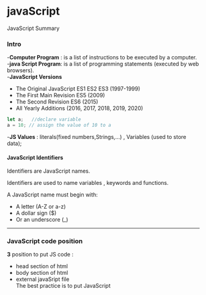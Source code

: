 # javaScript
JavaScript Summary 
### Intro
-**Computer Program** : is a list of instructions to be executed by a computer. <br/>
-**java Script Program**: is a list of programming statements (executed by web browsers).<br/>
-**JavaScript Versions**
* The Original JavaScript ES1 ES2 ES3 (1997-1999)
* The First Main Revision ES5 (2009)
* The Second Revision ES6 (2015)
* All Yearly Additions (2016, 2017, 2018, 2019, 2020)
```js 
let a;   //declare variable
a = 10; // assign the value of 10 to a 
```

-**JS Values** : literals(fixed numbers,Strings,...) , Variables (used to store data);

#### JavaScript Identifiers 
Identifiers are JavaScript names.

Identifiers are used to name variables , keywords and functions.<br/>

A JavaScript name must begin with:<br/>

- A letter (A-Z or a-z)
- A dollar sign ($)
- Or an underscore (_)
-----------------------------------------------------------
### JavaScript code position

**3** position to put JS code :
- head  section of html 
- body  section of html
- external javaSript file <br/>
 The best practice is to put JavaScript <script> tags just before the closing </body> tag rather than in the <head> section of your HTML.
-------------------------------------------------------------
### Output to screen 
- window.alert()
- document.write()
- console.log()
------------------------------------------------------------
### variables Declarition (var , let ,const)
- The **var** keyword is used for declaring variables with function scope or global scope. Variables declared with var are not block-scoped and are accessible throughout the entire function or global scope. They are also subject to hoisting, which means you can access them before their declaration (although their value will be undefined).
- The **let** keyword allows you to declare a block-scoped variable that can be reassigned. Variables declared with let are limited to the block (a block is typically defined by curly braces {}). This means that the variable is only accessible within the block where it is defined or any nested blocks. let variables are not accessible before their declaration (hoisting doesn't occur).
- The **const** keyword is used to declare variables that are block-scoped and cannot be reassigned once they are defined. It creates a read-only reference to a value, meaning you cannot assign a new value to the variable. However, if the variable holds an object or an array, the properties or elements of the object or array can be modified.

------------------------------------------------------------------
### Number Methods
``` js
console.log(("100").toString());
console.log(100.10.toString());
console.log((100.101222).toFixed(4));
console.log(parseInt(1000.20));
console.log(parseInt('100 ahmed'));
console.log(parseFloat(1000.20));
console.log(Number.isInteger(100));
```
-----------------------------------------------------------
### Math object 
``` js
console.log(Math.round(10.5));
console.log(Math.floor(10.5));
console.log(Math.ceil(10.5));
console.log(Math.random());
console.log(Math.min(10,5,6,22,7));
console.log(Math.max(10,5,6,22,7));
console.log(Math.trunc(22.5));
console.log(Math.pow(2, 5));
```
---------------------------------------------------------
### String methods
```js
let myName = "  Ahmed  ";

console.log(myName[2]);               // return char at 2
console.log(myName.charAt(2));        // cahr at index 2
console.log(myName.trim());           // remove all spaces 
console.log(myName.length);           // string length
console.log(myName.toLowerCase());    // string to lower case
console.log(myName.toUpperCase());    // string to upper case
console.log(myName.indexOf("A"));     // output -1 not found
console.log(myName.lastIndexOf("d")); // begin from the end 
console.log(myName.slice(0,3));       // start , end
console.log(myName.repeat(3));        // repeat string 3 times
console.log(myName.split(""));        //separator[optional], limit[optional]

let a = "Ahmed Sayed";

console.log(a.substring(0,5));           // from index 0 to 5 (not including end)
console.log(a.substring(5,0));           // swape index
console.log(a.substring(a.length - 5));  // from end 
console.log(a.substr(0,5));              // start , no. char 
console.log(a.includes("Ahmed"));        // return boolean [ES6]
console.log(a.startsWith("A"));          // start with A [ES6]
console.log(a.startsWith("h",1));        // index 1 start with h 
console.log(a.endsWith("d"));            // end with s  
console.log(a.endsWith("d",5));          // length 5 end with d [ES6]
```
----------------------------------------------------------
### Comparison Operators
```js
==    // Equal (compare value only)
!=    // not Equal
===   // Identical Equal (compare value and type )
```
### Logiacl Operators
```js
!    // Not
&&   // And (all terms should achieved)
||   // one or two terms achieved 
```
---------------------------------------------------------------
### If Condition
```js
if(condition){
 // block of code 
} else if (condition){
 // block of code
}else {
 // else statement
}
```
### Conditional Ternary Operator 
```js
let gender="Male";
let age = 10;

if (gender === "Male"){
    console.log("Mr");
}else
{
    console.log("Mrs");
};

gender === "Male" ? console.log("Mr"): console.log("Mrs");
 
let result = age <20 
    ? "<20" 
    :age >20 && age <40 
    ? "between"
    : "greater than 20";
console.log(result);
```
-------------------------------------------------------------------
### Logical OR || 
return specific value if value is falsy (null,undefined,falsy)
```js
let price = 0;
console.log(`${price || 200}`);  // return 200 if value is falsy
```
### Nullish Coalescing operator ??
return specific value if value is (null,undefined) only 
```js
let price = -1;
console.log(`${price ??= 200}`);  // return -1  
```
--------------------------------------------------------------------
### Switch statement
```js
let day= 2;

switch(day){
    case 0:
        console.log("Saturday");
        break;
    case 1:
        console.log("Sunday");
        break;
    case 2:  // multiple cases 
    case 3:
        console.log("Monday");
        break;   
    default:
        console.log("Weeeek end");
}
```
-----------------------------------------------------------------------
### Array 
```js
let nums = [1,2,3,4,5];  // default array
let names = ["Ahmed","Sayed",["Moahmed","kotb"]];  // nested array

console.log(nums[2]);         // access element
console.log(names[1][0]);     // index 1 first char
console.log(names[2][1][0]);  // index 1 first char in nested array 
names[1] = "Ali";             // change element 1
console.log(Array.isArray(nums));  // check array
console.log(nums.length);     // 5

let names2 = ["Ahmed","Sayed","Mohamed"];

names2.unshift("kotb");   // insert element at the first
names2.push("kotb");      // insert element at the end 

names2.shift();           // remove first element
names2.pop();             // remove last element

console.log(names2);
// Array Methods [search]

console.log(names.indexOf("Ahmed"));     // 0
console.log(names.lastIndexOf("Ahmed")); // 0 from end 
console.log(names.includes("Ahmed"));    // true

console.log(names2.sort());              // Function used to determine the order of the elements
console.log(names2.reverse());           // Reverses the elements in an array in place.

console.log(names2.slice(1));             // return array from index 1 to the end
console.log(names2.slice(1,2));           
console.log(names2.splice(1,0,"Kotb"));   // add new element from index 1 and delete 0 elements( changes the contents of an array by removing or replacing existing elements)


let allNames = names.concat(names2,"Alaa");

console.log(allNames);      
console.log(names2.join());       // return string seperated by comma ,
console.log(names2.join(" | "));  // return string seperated by |
let uniqe =[...new Set(array)];    //remove delpicate elements 
```
-------------------------------------------------------------------
### Loops
#### For Loop
The for statement creates a loop that consists of three optional expressions, enclosed in parentheses and separated by semicolons.
```js
for (let i = 0; i < 9; i++) {
  console.log(i); // 1-8
}

loop on seqeunes
let allElements =[1,2,3,"Ahmed","Ali",4,5,"Mohamed",6];
let namesOnly =[];

 
for(let i=0;i< allElements.length ;i++){
     
    if (typeof allElements[i] === "string"){
        namesOnly.push(allElements[i]);
    }

};
console.log(namesOnly);
```
-----------------------------------------------------------
### Break & Continue
```js
for(let i=0;i< allElements.length ;i++){
     
    if (typeof allElements[i] === "number"){
        continue;
    }
    console.log(allElements[i]);      //Ahmed,Ali,Mohamed
};


 
for(let i=0;i< allElements.length ;i++){
     
    if (allElements[i] === "Ali"){
        break;
    }
    console.log(allElements[i]);     //1,2,3,Ahmed
};

let i=0;
for (;;) {
    if(i>3) break;
    console.log(i);
    i++;
  }
```
### Example

```js
let products =["Iphone","Samsung","oppo","Hp","Dell","Vivo"];
let colors =["Red","Green","Blue"];
let counter =4;

document.write(`<h1>Show ${counter} products</h1>`);
for(let i=0;i<counter;i++){
    document.write(`<div>`);
    document.write(`<h3>${products[i]}</h3>`);
    document.write(`${colors.join(" - ")}`); 
    document.write(`</div>`);
}

//Iphone
//Red - Green - Blue
```
-----------------------------------------------------
### While Loop
```js
let i=0;
while(i<products.length){
    console.log(products[i]);
    i++;
}
```

### Looping Challange

```js

let admins =["Ahmed","Osama","Sayed","Stop","Samera"];

let employees=["Amged","Sameh","Ameer","Omar","Othman","Amany","Samia"];

let adminlength = 0;
 
for(i=0;i<admins.length;i++){

    if(admins[i] === "Stop") break;
    adminlength++;
}

document.write(`<h2>We Have X Admins </h2>`);
document.write(`<h2>We Have ${adminlength} Admins </h2>`);
document.write(`<hr>`);


for (let i = 0; i < adminlength; i++) {
    document.write(`<h2>The Admin For Team ${i+1} is ${admins[i]}</h2>`);
    document.write(`<h2>Team Members : </h2>`);
    for (let j = 0; j < employees.length; j++) {
        if(employees[j][0] === admins[i][0]){
            document.write(`<p>-${j+1} ${employees[j]}</p>`);
        }
    }
}

```
##### Output
We Have X Admins
We Have 3 Admins
The Admin For Team 1 is Ahmed
Team Members :
-1 Amged
-3 Ameer
-6 Amany
The Admin For Team 2 is Osama
Team Members :
-4 Omar
-5 Othman
The Admin For Team 3 is Sayed
Team Members :
-2 Sameh
-7 Samia
-----------------------------------------------------------
### Functions 
```js
function rangeYears(start,end){
    for(let i=start;i<end;i++){
        console.log(i);
    }
}

rangeYears(2000,2020);
```
#### Default Parametars
```js
function rangeYears(start = 20,end = 40){   // default parametars
    for(let i=start;i<end;i++){
        console.log(i);
    }
}

rangeYears();
```
### Function (rest parameters)
take any number of arguments (Array of arguments) </br>
only one rest parameter </br>

```js
function sumOfNumbers(...numbers){    
    let result=0;
    for(let i=0;i<numbers.length;i++){
        result += numbers[i];
    }    
    return result;
}

console.log(sumOfNumbers(10,20,30,10,20));
```
##### Random parameters
```js

function showDetails(...info){
    let name,age,status,available;
    for(let i=0;i<info.length;i++){

        typeof info[i] === "string" 
        ? name = info[i] 
        :typeof info[i] === "number"
        ? age = info[i] 
        : typeof info[i] === "boolean" 
        ? status =info[i] 
        : status === true 
        ? available = "Your are available" 
        :available = "Your are not available";
    }
    console.log(`hello, ${name}, Your age is ${age}, ${available}`);
}

showDetails("Osama",38,true);
showDetails(true,"osama",20);
showDetails(25,"osama",true);
showDetails(true,30,"ahmed");
```
------------------------------------------------------------------------------
### Anonymous Function 
function without name 
```html
<button id="show">Show</button>
```
```js
document.getElementById("show").onclick = function (){
    console.log("Show");
}
```
### Arrow Function
Regular Fuction 
```js
function count(num1,num2){
    return num1,num2;
}
```
Arrow Function
```js
let count =(num1,num2) => num1 + num2;
console.log(count(10,20));
```
Regular Function 
```js
let names = function (...name) {
   console.log(`String [${name.join(" ],[ ")}] => Done`);
};
```
Arrow Function 
```js
let names = (...name) => console.log(`String [${name.join(" ],[ ")}] => Done`);

console.log(names("osama", "mohamed", "ali", "ibrahim"));
```
output => String [osama ],[ mohamed ],[ ali ],[ ibrahim] => Done
-------------------------------------------------------------------------
### Higher Order Function 
#### Map Fuction 
Calls a defined callback function on each element of an array, and returns an array that contains the results.
```js
let numbers =[1,2,3,4,5,6];

let add = numbers.map(function (element,index,arr){
    return element + element;
},10);

console.log(add);
```
output=>  [2, 4, 6, 8, 10, 12];

##### Map To Arrow Function
```js
let numbers =[1,2,3,4,5,6];

let add = numbers.map((el) => el + el) ;

console.log(add);
```
##### Map Example (Swapping Cases) 
```js
let str = "aHmED";   // first convert String to Array
// maps work with array only 
let res = str.split("").map(function (el,ind,arr){
    return el === el.toUpperCase() ? el.toLowerCase() : el.toUpperCase();
},10);

console.log(res.join(""));
```
#### Filter Function
return new Array
```js
let numbers =[1,2,3,4,5,6];

let filterNumbers = numbers.filter(function(el){
    return el % 2 == 0;
});

console.log(filterNumbers);
```

### Reduce Function 
return single value 
```js
let numbers =[10,20,15,30];

let reduceNumbers = numbers.reduce(function (acc,curr,ind,arr){
    return acc + curr;
},5);

console.log(reduceNumbers);
```
output=>80;   

### forEach Function
On li item click remove active class from all li items and add it to clicked item

```html
 <ul>
    <li class="active">One</li>
    <li>Two</li>
    <li>Three</li>
   </ul>

   <div class="content">
    <div>One</div>
   <div>Two</div>
   <div>Three</div>
   </div>
```
```js

allLis.forEach(function(el){
    el.onclick = function(){
        allLis.forEach(function(el){
            el.classList.remove("active");
        });
        this.classList.add("active");
    }
});
```
-------------------------------------------------------------------
### Object
object is a javascript datatype contain properties and methods .
```js
let user ={
    theName:"Ahmed",
    theAge:23,
    sayhello:function(){
        return `welcome ${this.theName}`;
    }
};
console.log(user.theAge);
console.log(user.theName);
console.log(user.sayhello());
```
#### Accessing object 
If property name not valid (numbers , space,special chars,..) access by barcket notation not (.) notation
```js
let user ={
    theName:"Ahmed",
    theAge:23,
    "user name":"Ahmed kotb",   // not valid (number,space,etc..)
    sayhello:function(){
        return `welcome ${this.theName}`;
    }
};
console.log(user.theAge);        // dot notation
console.log(user.theName);
console.log(user["user name"]);  // bracket notation
console.log(user.sayhello());
```
-----------------------------------------------------------------
### DOM (Document Object Model)
```html
<ul>
    <li class="active">One</li>
    <li>Two</li>
    <li>Three</li>
   </ul>

   <div class="content">
    <div>One</div>
   <div>Two</div>
   <div>Three</div>
   </div>
   <a href="http://www.google.com">google</a>
   <a href="http://www.facebook.com">facebook</a>
```
```js
console.log(document.querySelectorAll("ul")[0].innerHTML);
console.log(document.getElementsByClassName("active"));
console.log(document.title);
console.log(document.links[0].href = "https://www.facebook.com");
```
#### Create Elements using Dom
```js
let myDiv = document.createElement("div");
let myText =document.createTextNode("This is Paragraph");
let myAtrr =document.createAttribute("custom-data");
myDiv.appendChild(myText);
myDiv.setAttributeNode(myAtrr);
document.body.appendChild(myDiv);
console.log(myDiv)
```
### Accessing elements by AddEventListener 
```js
document.addEventListener("click",function(e){
    console.log(e.target);
})
```
-----------------------------------------------------------
### setTimeOut 
function return output after specific time in milli  seconds 
```js
let counter = setTimeout(function(){
    console.log("Hello");
},3000);


let counter2=setTimeout(sayHello,3000,"Ahmed",23);

function sayHello(username,age){
     console.log(`Hello i am ${username} my age is ${age}`);
};

btn.onclick = function(){
    clearTimeout(counter2);
}
````
----------------------------------------------------------
### setInterval 
call the function every time
```js
setInterval(function(){
    console.log("Hello");
},1000);
```
```js

let myDiv = document.querySelector("div");

function countDown(){
    myDiv.innerHTML -= 1;
    if(myDiv.innerHTML === "0"){
        clearInterval(counter);
    }
};

let counter =setInterval(countDown,2000);
```
### BOM (Browser Object Model)
using window object to create scroll button 
```js
let btn = document.querySelector("button");

window.onscroll = function(){
    if(window.scrollY >= 500){
        btn.style.display = "block";
    }else{
        btn.style.display = "none";
    }
}

btn.onclick = function(){
    window.scrollTo({
        left:0,
        top:0,
        behavior:"smooth"
    });
}
```
----------------------------------------------------------
### Local Storage 
Represents the local storage area. Items in local storage are local to the machine the extension is installed on.
##### Example (change div color by selecting the color from li items from local storage)
HTML
```html
 <ul>
        <li class="active" data-color="red"></li>
        <li data-color="green"></li>
        <li data-color="blue"></li>
        <li data-color="black"></li>
    </ul>
    <div class="show"></div>
    <script src="main.js"></script>
```
CSS

```css
 *{
            box-sizing: border-box;
        }
        body{
           background-color: #eee;
        }
       ul{
        background: #ddd;
        width: 400px;
        margin: 20px auto;
        display: flex;
        justify-content: space-between;
        border-radius: 15px;
        padding: 20px;
        }
       
       ul li {
        width: 60px;
        height: 60px;
        background: red;
        list-style: none;
        border-radius: 15px;
        opacity: 0.4;
        transition: 0.3;
       }
       li:hover,
       ul li.active{
        opacity: 1;
       }
       ul li:first-child{
        background-color: red;
       }
       ul li:nth-child(2){
        background-color: green;
       }
       ul li:nth-child(3){
        background-color: blue;
       }
       ul li:nth-child(4){
        background-color: black;
       }
       .show{
        width: 400px;
        height: 300px;
        background: red;
        margin: 40px auto;
        border-radius: 15px;
       }

```
JS
```js

let lis= document.querySelectorAll("ul li");
let show=document.querySelector(".show");

if(window.localStorage.getItem("color")){
    show.style.backgroundColor = window.localStorage.getItem("color");
    lis.forEach((li)=>{
        li.classList.remove("active");
    })
    document.querySelector(`[data-color=${window.localStorage.getItem("color")}]`).classList.add("active");
}else{
    console.log("no");
}
lis.forEach((el)=>{
    el.addEventListener("click",(e)=>{
        console.log(e.currentTarget.dataset.color)

        // remove active class
        lis.forEach((li)=>{
            li.classList.remove("active")
        });

        // add Active class to current li
        e.currentTarget.classList.add("active");
        // add current color to local storage
        window.localStorage.setItem("color",e.currentTarget.dataset.color);
        // add color to show div
        show.style.backgroundColor = e.currentTarget.dataset.color;

    })
});
```
Output </br>
![local](https://github.com/Ahmed-kotb621/javaScript/assets/75045581/653b75c1-f65d-486a-8e7d-900694709fbb)
------------------------------------------------------------------
### Destructuring assignment
The destructuring assignment syntax is a JavaScript expression that makes it possible to unpack values from arrays, or properties from objects, into distinct variables.
```js
let arr = ["Ahmed","Sayed","Mohmed","kotb"];

let [a,b,,d]=arr;

console.log(a); //Ahmed
console.log(b); //Sayed
console.log(d); //Kotb
```
------------------------------------------------------------
### Array Methods 

```js
console.log(Array.from("12345",(num)=> +num + +num));    //get string and create array (+num) convert string to number 
```
```js
let arr =[1,1,1,2,3,3,4];
console.log([...new Set(arr)]);             // remove duplicate from array and return array
```
--------------------------------------------------------------
### RegEx
```js
let myString = "in the name of allah, my Name is Ahmed";

let regex = /name/ig;   // i case-insenstive g-> global

console.log(myString.match(regex));
```
